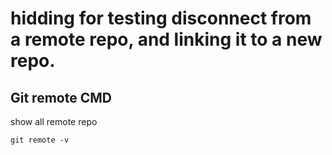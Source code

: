 # hidding for testing disconnect from a remote repo, and linking it to a new repo.

## Git remote CMD

show all remote repo

```
git remote -v
```
